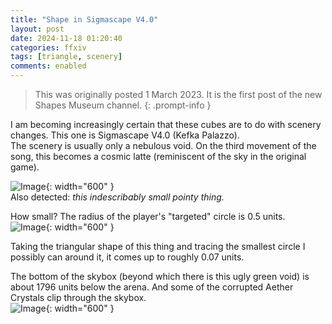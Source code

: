 ```yaml
---
title: "Shape in Sigmascape V4.0"
layout: post
date: 2024-11-18 01:20:40
categories: ffxiv
tags: [triangle, scenery]
comments: enabled
---
```

> This was originally posted 1 March 2023. It is the first post of the new Shapes Museum channel.
{: .prompt-info }

I am becoming increasingly certain that these cubes are to do with scenery changes. This one is Sigmascape V4.0 (Kefka Palazzo).  
The scenery is usually only a nebulous void. On the third movement of the song, this becomes a cosmic latte (reminiscent of the sky in the original game).  

![Image](/Sigma_V4_1.png){: width="600" }  
Also detected: *this indescribably small pointy thing.*

How small? The radius of the player's "targeted" circle is 0.5 units.  
![Image](/Sigma_V4_2.png){: width="600" }  

Taking the triangular shape of this thing and tracing the smallest circle I possibly can around it, it comes up to roughly 0.07 units.  

The bottom of the skybox (beyond which there is this ugly green void) is about 1796 units below the arena. And some of the corrupted Aether Crystals clip through the skybox.  
![Image](/Sigma_V4_3.png){: width="600" }


